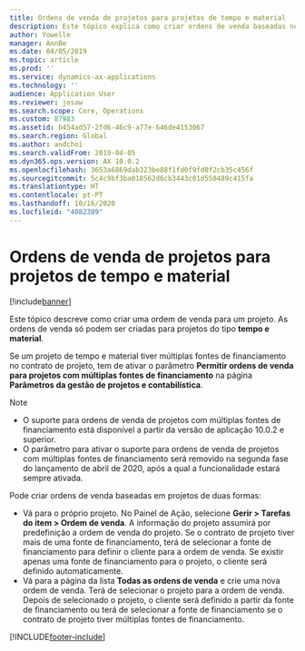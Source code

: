 ```yaml
---
title: Ordens de venda de projetos para projetos de tempo e material
description: Este tópico explica como criar ordens de venda baseadas no projeto para os projetos de tempo e material.
author: Yowelle
manager: AnnBe
ms.date: 04/05/2019
ms.topic: article
ms.prod: ''
ms.service: dynamics-ax-applications
ms.technology: ''
audience: Application User
ms.reviewer: josaw
ms.search.scope: Core, Operations
ms.custom: 87983
ms.assetid: b454ad57-2fd6-46c9-a77e-646de4153067
ms.search.region: Global
ms.author: andchoi
ms.search.validFrom: 2019-04-05
ms.dyn365.ops.version: AX 10.0.2
ms.openlocfilehash: 3653a6869dab323be88f1fd0f9fd0f2cb35c456f
ms.sourcegitcommit: 5c4c9bf3ba018562d6cb3443c01d550489c415fa
ms.translationtype: HT
ms.contentlocale: pt-PT
ms.lasthandoff: 10/16/2020
ms.locfileid: "4082389"
---
```

# <a name="project-sales-orders-for-time-and-material-projects"></a>Ordens de venda de projetos para projetos de tempo e material

[!include[banner](../includes/banner.md)]

Este tópico descreve como criar uma ordem de venda para um projeto. As ordens de venda só podem ser criadas para projetos do tipo **tempo e material**.

Se um projeto de tempo e material tiver múltiplas fontes de financiamento no contrato de projeto, tem de ativar o parâmetro **Permitir ordens de venda para projetos com múltiplas fontes de financiamento** na página **Parâmetros da gestão de projetos e contabilística**. 

> [!NOTE]
> - O suporte para ordens de venda de projetos com múltiplas fontes de financiamento está disponível a partir da versão de aplicação 10.0.2 e superior.
> - O parâmetro para ativar o suporte para ordens de venda de projetos com múltiplas fontes de financiamento será removido na segunda fase do lançamento de abril de 2020, após a qual a funcionalidade estará sempre ativada.

Pode criar ordens de venda baseadas em projetos de duas formas:

- Vá para o próprio projeto. No Painel de Ação, selecione **Gerir > Tarefas do item > Ordem de venda**. A informação do projeto assumirá por predefinição a ordem de venda do projeto. Se o contrato de projeto tiver mais de uma fonte de financiamento, terá de selecionar a fonte de financiamento para definir o cliente para a ordem de venda. Se existir apenas uma fonte de financiamento para o projeto, o cliente será definido automaticamente.
- Vá para a página da lista **Todas as ordens de venda** e crie uma nova ordem de venda. Terá de selecionar o projeto para a ordem de venda. Depois de selecionado o projeto, o cliente será definido a partir da fonte de financiamento ou terá de selecionar a fonte de financiamento se o contrato de projeto tiver múltiplas fontes de financiamento.



[!INCLUDE[footer-include](../includes/footer-banner.md)]